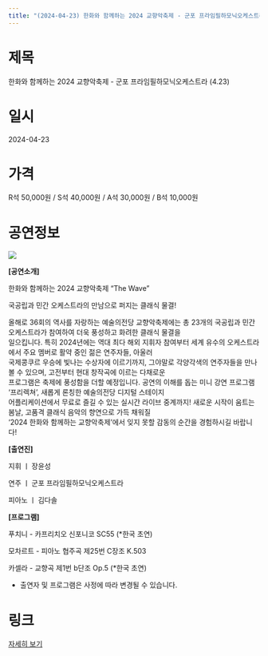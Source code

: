```yaml
---
title: "(2024-04-23) 한화와 함께하는 2024 교향악축제 - 군포 프라임필하모닉오케스트라 (4.23)"
---
```


# 제목
한화와 함께하는 2024 교향악축제 - 군포 프라임필하모닉오케스트라 (4.23)

# 일시
2024-04-23

# 가격
R석 50,000원 / S석 40,000원 / A석 30,000원 / B석 10,000원

# 공연정보
![](https://center.sac.or.kr/SAC/File/RentConfirm/editor/29a89326-c3f3-475e-928a-4d405744db7e)    
    
**[공연소개]**  
  
한화와 함께하는 2024 교향악축제 “The Wave”  
  
국공립과 민간 오케스트라의 만남으로 퍼지는 클래식 물결!  
  
올해로 36회의 역사를 자랑하는 예술의전당 교향악축제에는 총 23개의 국공립과 민간 오케스트라가 참여하여 더욱 풍성하고 화려한 클래식 물결을  
일으킵니다. 특히 2024년에는 역대 최다 해외 지휘자 참여부터 세계 유수의 오케스트라에서 주요 멤버로 활약 중인 젊은 연주자들, 아울러  
국제콩쿠르 우승에 빛나는 수상자에 이르기까지, 그야말로 각양각색의 연주자들을 만나볼 수 있으며, 고전부터 현대 창작곡에 이르는 다채로운  
프로그램은 축제에 풍성함을 더할 예정입니다. 공연의 이해를 돕는 미니 강연 프로그램 ‘프리렉쳐’, 새롭게 론칭한 예술의전당 디지털 스테이지  
어플리케이션에서 무료로 즐길 수 있는 실시간 라이브 중계까지! 새로운 시작이 움트는 봄날, 고품격 클래식 음악의 향연으로 가득 채워질  
‘2024 한화와 함께하는 교향악축제’에서 잊지 못할 감동의 순간을 경험하시길 바랍니다!  
  
**[출연진]**  
  
지휘 ㅣ 장윤성  
  
연주 ㅣ 군포 프라임필하모닉오케스트라  
  
피아노 ㅣ 김다솔  
  
**[프로그램]**  
  
푸치니 - 카프리치오 신포니코 SC55 (*한국 초연)  
  
모차르트 - 피아노 협주곡 제25번 C장조 K.503  
  
카셀라 - 교향곡 제1번 b단조 Op.5 (*한국 초연)  
  
* 출연자 및 프로그램은 사정에 따라 변경될 수 있습니다.  
  


# 링크
[자세히 보기](https://www.sac.or.kr/site/main/show/show_view?SN=60224 "https://www.sac.or.kr/site/main/show/show_view?SN=60224")
